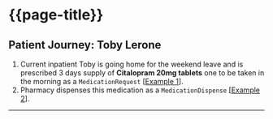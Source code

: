 # {{page-title}}

## Patient Journey: Toby Lerone

1. Current inpatient Toby is going home for the weekend leave and is prescribed 3 days supply of **Citalopram 20mg tablets** one to be taken in the morning as a `MedicationRequest` [[Example 1](#example1)].
2. Pharmacy dispenses this medication as a `MedicationDispense` [[Example 2](#example2)].

---
